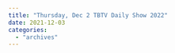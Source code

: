 ```yaml
---
title: "Thursday, Dec 2 TBTV Daily Show 2022"
date: 2021-12-03
categories: 
  - "archives"
---
```



